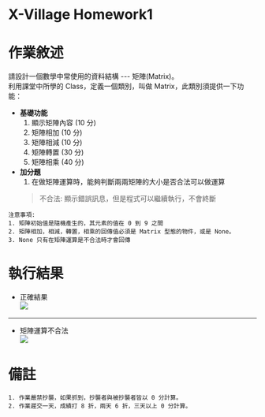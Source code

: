 X-Village Homework1
===

# 作業敘述
請設計一個數學中常使用的資料結構 --- 矩陣(Matrix)。  
利用課堂中所學的 Class，定義一個類別，叫做 Matrix，此類別須提供一下功能：  

* **基礎功能**  
    1. 顯示矩陣內容 (10 分)  
    2. 矩陣相加 (10 分)  
    3. 矩陣相減 (10 分)  
    4. 矩陣轉置 (30 分)  
    5. 矩陣相乘 (40 分)  
* **加分題**  
    1. 在做矩陣運算時，能夠判斷兩兩矩陣的大小是否合法可以做運算  
    > 不合法: 顯示錯誤訊息，但是程式可以繼續執行，不會終斷  

```
注意事項:  
1. 矩陣初始值是隨機產生的，其元素的值在 0 到 9 之間  
2. 矩陣相加，相減，轉置，相乘的回傳值必須是 Matrix 型態的物件，或是 None。  
3. None 只有在矩陣運算是不合法時才會回傳  
```

# 執行結果
* 正確結果  
![](https://i.imgur.com/g9JIkxc.png)

---

* 矩陣運算不合法  
![](https://i.imgur.com/Fle5XHT.png)

# 備註
```
1. 作業嚴禁抄襲，如果抓到，抄襲者與被抄襲者皆以 0 分計算。  
2. 作業遲交一天，成績打 8 折，兩天 6 折，三天以上 0 分計算。  
```
